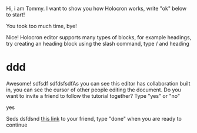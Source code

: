Hi, i am Tommy. I want to show you how Holocron works, write "ok" below to start!

You took too much time, bye!

Nice! Holocron editor supports many types of blocks, for example headings, try creating an heading block using the slash command, type / and heading

# ddd

Awesome! sdfsdf  sdfdsfsdfAs you can see this editor has collaboration built in, you can see the cursor of other people editing the document. Do you want to invite a friend to follow the tutorial together? Type "yes" or "no"

yes

Seds dsfdsnd [this link](http://localhost:5467/invitation/393f53e1a8904f47ad21d671d141cdbc?holocron=) to your friend, type "done" when you are ready to continue
